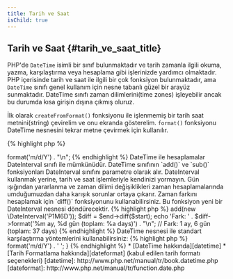 ```yaml
---
title: Tarih ve Saat
isChild: true
---
```


## Tarih ve Saat {#tarih_ve_saat_title}

PHP'de `DateTime` isimli bir sınıf bulunmaktadır ve tarih zamanla ilgili okuma, yazma, karşılaştırma veya hesaplama gibi 
işlerinizde yardımcı olmaktadır. PHP içerisinde tarih ve saat ile ilgili bir çok fonksiyon bulunmaktadır, ama `DateTime` 
sınıfı genel kullanım için nesne tabanlı güzel bir arayüz sunmaktadır. DateTime sınıfı zaman dilimlerini(time zones) 
işleyebilir ancak bu durumda kısa girişin dışına çıkmış oluruz. 

İlk olarak `createFromFormat()` fonksiyonu ile işlenmemiş bir tarih saat metnini(string) çevirelim ve onu ekranda 
gösterelim. `format()` fonksiyonu DateTime nesnesini tekrar metne çevirmek için kullanılır.

{% highlight php %}
<?php
$raw = '22. 11. 1968';
$start = \DateTime::createFromFormat('d. m. Y', $raw);

echo 'Başlangıç Tarihi: ' . $start->format('m/d/Y') . "\n";
{% endhighlight %}

DateTime ile hesaplamalar DateInterval sınıfı ile mümkünüdür. DateTime sınıfının `add()` ve `sub()` fonksiyonları 
DateInterval sınıfını parametre olarak alır. DateInterval kullanmak yerine, tarih ve saat işlemleriyle kendinizi yormayın. 
Gün ışığından yararlanma ve zaman dilimi değişiklikleri zaman hesaplamalarında umduğumuzdan daha karışık sorunlar 
ortaya çıkarır. Zaman farkını hesaplamak için `diff()` fonksiyonunu kullanabilirsiniz. Bu fonksiyon yeni bir DateInterval
nesnesi döndürecektir. 

{% highlight php %}
<?php
// $start'ın bir kopyasını oluşturuyoruz ce bir ay 6 gün ekliyoruz
$end = clone $start;
$end->add(new \DateInterval('P1M6D'));

$diff = $end->diff($start);
echo 'Fark: ' . $diff->format('%m ay, %d gün (toplam: %a days)') . "\n";
// Fark: 1 ay, 6 gün (toplam: 37 days)
{% endhighlight %}

DateTime nesnesi ile standart karşılaştırma yöntemlerini kullanabilirsiniz:

{% highlight php %}
<?php
if ($start < $end) {
    echo "Başlangıç bitişten önce!\n";
}
{% endhighlight %}

Son bir örnekte DatePeriod sınıfını gösterelim. Yenilenen zaman dilimleri için kullanılır. İki DateTime nesnesini, 
başlangıç(start) ve bitiş(end), ve zaman aralığını parametre olarak alır. Sonunda bu aralıktaki kriterlere uyan bütün 
tarihleri geri döner.

{% highlight php %}
<?php
// $start ve $end arasındaki bütün perşembeleri yazdırıyoruz
$periodInterval = \DateInterval::createFromDateString('first thursday');
$periodIterator = new \DatePeriod($start, $periodInterval, $end, \DatePeriod::EXCLUDE_START_DATE);
foreach ($periodIterator as $date) {
    // her bir periyot için çıktı
    echo $date->format('m/d/Y') . ' ';
}
{% endhighlight %}

* [DateTime hakkında][datetime]
* [Tarih Formatlama hakkında][dateformat] (kabul edilen tarih formatı seçenekleri)

[datetime]: http://www.php.net/manual/tr/book.datetime.php
[dateformat]: http://www.php.net/manual/tr/function.date.php
